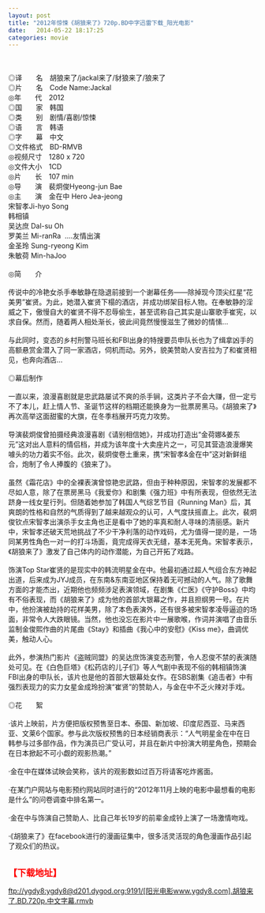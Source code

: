 ```yaml
---
layout: post
title: "2012年惊悚《胡狼来了》720p.BD中字迅雷下载_阳光电影"
date:   2014-05-22 18:17:25
categories: movie
---
```

<html>
 <body>
  <p>
  </p>
  <p>
   <br/>
   <img alt="" border="0" src="http://img2081.poco.cn/mypoco/myphoto/20121221/22/173223716201212212216421887439914570_006.jpg"/>
   <br/>
   <img alt="" border="0" src="http://img2081.poco.cn/mypoco/myphoto/20121221/22/173223716201212212216421887439914570_005.jpg"/>
   <br/>
   <br/>
   ◎译　　名　胡狼来了/jackal来了/豺狼来了/狼来了
   <br/>
   ◎片　　名　Code Name:Jackal
   <br/>
   ◎年　　代　2012
   <br/>
   ◎国　　家　韩国
   <br/>
   ◎类　　别　剧情/喜剧/惊悚
   <br/>
   ◎语　　言　韩语
   <br/>
   ◎字　　幕　中文
   <br/>
   ◎文件格式　BD-RMVB
   <br/>
   ◎视频尺寸　1280 x 720
   <br/>
   ◎文件大小　1CD
   <br/>
   ◎片　　长　107 min
   <br/>
   ◎导　　演　裴炯俊Hyeong-jun Bae
   <br/>
   ◎主　　演　金在中 Hero Jea-jeong
   <br/>
   宋智孝Ji-hyo Song
   <br/>
   韩相镇
   <br/>
   吴达庶 Dal-su Oh
   <br/>
   罗美兰 Mi-ranRa  ....友情出演
   <br/>
   金圣玲 Sung-ryeong Kim
   <br/>
   朱敏荷 Min-haJoo
   <br/>
   <br/>
   ◎简　　介
   <br/>
   <br/>
   传说中的冷艳女杀手奉敏静在隐退前接到一个谢幕任务——除掉现今顶尖红星“花美男”崔贤。为此，她潜入崔贤下榻的酒店，并成功绑架目标人物。在奉敏静的淫威之下，傲慢自大的崔贤不得不忍辱偷生，甚至谎称自己其实是山寨歌手崔宪，以求自保。然而，随着两人相处渐长，彼此间竟然慢慢滋生了微妙的情愫…
   <br/>
   <br/>
   与此同时，变态的乡村刑警马班长和FBI出身的特搜要员申队长也为了缉拿凶手的高额悬赏金潜入了同一家酒店，伺机而动。另外，貌美赞助人安吉拉为了和崔贤相见，也奔向酒店…
   <br/>
   <br/>
   ◎幕后制作
   <br/>
   <br/>
   一直以来，浪漫喜剧就是忠武路屡试不爽的杀手锏，这类片子不会大赚，但一定亏不了本儿，赶上情人节、圣诞节这样的档期还能换身为一批票房黑马。《胡狼来了》再次高举这面甜蜜的大旗，在冬季档展开巧克力攻势。
   <br/>
   <br/>
   导演裴炯俊曾拍摄经典浪漫喜剧《请别相信她》，并成功打造出“金荷娜&amp;姜东元”这对出人意料的情侣档，并成为该年度十大卖座片之一，可见其营造浪漫爆笑噱头的功力着实不俗。此次，裴炯俊卷土重来，携“宋智孝&amp;金在中”这对新鲜组合，炮制了令人捧腹的《狼来了》。
   <br/>
   <br/>
   虽然《霜花店》中的全裸表演曾惊艳忠武路，但由于种种原因，宋智孝的发展都不尽如人意，除了在票房黑马《我爱你》和剧集《强力班》中有所表现，但依然无法跻身一线女星行列。但随着她参加了韩国人气综艺节目《Running Man》后，其爽朗的性格和自然的气质得到了越来越观众的认可，人气度扶摇直上。此次，裴炯俊钦点宋智孝出演杀手女主角也正是看中了她的率真和耐人寻味的清丽感。新片中，宋智孝还破天荒地挑战了不少干净利落的动作戏码，尤为值得一提的是，一场同某男性角色一对一的打斗场面，竟完成得天衣无缝，基本无死角。宋智孝表示，《胡狼来了》激发了自己体内的动作潜能，为自己开拓了戏路。
   <br/>
   <br/>
   饰演Top Star崔贤的是现实中的韩流明星金在中。他最初通过超人气组合东方神起出道，后来成为JYJ成员，在东南&amp;东南亚地区保持着无可撼动的人气。除了歌舞方面的才能杰出，近期他也频频涉足表演领域，在剧集《仁医》《守护Boss》中均有不俗表现，而《胡狼来了》成为他的首部大银幕之作，并且担纲男一号。在片中，他扮演被劫持的花样美男，除了本色表演外，还有很多被宋智孝凌辱逼迫的场面，非常令人大跌眼镜。当然，他也没忘在影片中一展歌喉，作词并演唱了由音乐监制金俊熙作曲的片尾曲《Stay》和插曲《我心中的安慰》《Kiss me》，曲调优美，触动人心。
   <br/>
   <br/>
   此外，参演热门影片《盗贼同盟》的吴达庶饰演变态刑警，令人忍俊不禁的表演随处可见。在《白色巨塔》《松药店的儿子们》等人气剧中表现不俗的韩相镇饰演FBI出身的申队长，该片也是他的首部大银幕处女作。在SBS剧集《追击者》中有强烈表现力的实力女星金成玲扮演“崔贤”的赞助人，与金在中不乏火辣对手戏。
   <br/>
   <br/>
   ◎花　　絮
   <br/>
   <br/>
   ·该片上映前，片方便把版权预售至日本、泰国、新加坡、印度尼西亚、马来西亚、文莱6个国家。参与此次版权预售的日本经销商表示：“人气明星金在中在日韩参与过多部作品，作为演员已广受认可，并且在新片中扮演大明星角色，预期会在日本掀起不可小觑的观影热潮。”
   <br/>
   <br/>
   ·金在中在媒体试映会笑称，该片的观影数如过百万将请客吃炸酱面。
   <br/>
   <br/>
   ·在某门户网站与电影预约网站同时进行的“2012年11月上映的电影中最想看的电影是什么”的问卷调查中排名第一。
   <br/>
   <br/>
   ·金在中与饰演自己赞助人、比自己年长19岁的前辈金成铃上演了一场激情吻戏。
   <br/>
   <br/>
   ·《胡狼来了》在facebook进行的漫画征集中，很多活灵活现的角色漫画作品引起了观众们的热议。
   <br/>
   <br/>
   <img alt="" border="0" src="http://img226.poco.cn/mypoco/myphoto/20140126/22/66548034201401262244472995080366460_003.jpg"/>
  </p>
  <p>
  </p>
  <p>
  </p>
  <p>
   <strong>
    <font color="#ff0000" size="4">
     【下载地址】
    </font>
   </strong>
  </p>
  <p>
  </p>
  <p>
  </p>
  <a href="ftp://ygdy8:ygdy8@d201.dygod.org:9191/%5B%E9%98%B3%E5%85%89%E7%94%B5%E5%BD%B1www.ygdy8.com%5D.%E8%83%A1%E7%8B%BC%E6%9D%A5%E4%BA%86.BD.720p.%E4%B8%AD%E6%96%87%E5%AD%97%E5%B9%95.rmvb">
   ftp://ygdy8:ygdy8@d201.dygod.org:9191/[阳光电影www.ygdy8.com].胡狼来了.BD.720p.中文字幕.rmvb
  </a>
 </body>
</html>